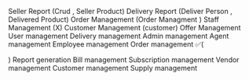 Seller Report (Crud , Seller Product)
Delivery Report (Deliver Person , Delivered Product)
Order Management (Order Managment  )
Staff Management (X)
Customer Management (customer)
Offer Management 
User management
Delivery management
Admin management
Agent management
Employee management
Order management ✅(
    
)
Report generation
Bill management
Subscription management
Vendor management
Customer management
Supply management
